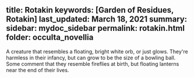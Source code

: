 title: Rotakin
keywords: [Garden of Residues, Rotakin]
last_updated: March 18, 2021
summary: 
sidebar: mydoc_sidebar
permalink: rotakin.html
folder: occulta_novellia
---

A creature that resembles a floating, bright white orb, or just glows. They're harmless in their infancy, but can grow to be the size of a bowling ball. Some comment that they resemble fireflies at birth, but floating lanterns near the end of their lives.

